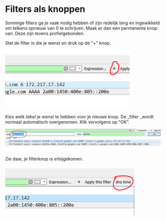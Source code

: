 # Filters als knoppen

Sommige filters ga je vaak nodig hebben of zijn redelijk lang en ingewikkeld om telkens opnieuw van 0 te schrijven. Maak er dan een permanente knop van. Deze zijn tevens profielgebonden.

Stel de filter in die je wenst en druk op de "+" knop.

![](../.gitbook/assets/filterbutton.PNG)

Kies welk _label_ je wenst te hebben voor je nieuwe knop. De \_filter \_wordt normaal automatisch overgenomen. Klik vervolgens op "OK".

![](../.gitbook/assets/filterbutton2.PNG)

Zie daar, je filterknop is erbijgekomen.

![](../.gitbook/assets/filterbutton3.PNG)


